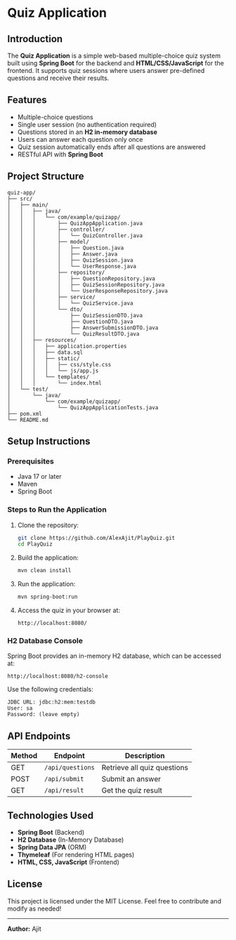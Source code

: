 # Quiz Application

## Introduction
The **Quiz Application** is a simple web-based multiple-choice quiz system built using **Spring Boot** for the backend and **HTML/CSS/JavaScript** for the frontend. It supports quiz sessions where users answer pre-defined questions and receive their results.

## Features
- Multiple-choice questions
- Single user session (no authentication required)
- Questions stored in an **H2 in-memory database**
- Users can answer each question only once
- Quiz session automatically ends after all questions are answered
- RESTful API with **Spring Boot**

## Project Structure
```
quiz-app/
├── src/
│   ├── main/
│   │   ├── java/
│   │   │   └── com/example/quizapp/
│   │   │       ├── QuizAppApplication.java
│   │   │       ├── controller/
│   │   │       │   └── QuizController.java
│   │   │       ├── model/
│   │   │       │   ├── Question.java
│   │   │       │   ├── Answer.java
│   │   │       │   ├── QuizSession.java
│   │   │       │   └── UserResponse.java
│   │   │       ├── repository/
│   │   │       │   ├── QuestionRepository.java
│   │   │       │   ├── QuizSessionRepository.java
│   │   │       │   └── UserResponseRepository.java
│   │   │       ├── service/
│   │   │       │   └── QuizService.java
│   │   │       └── dto/
│   │   │           ├── QuizSessionDTO.java
│   │   │           ├── QuestionDTO.java
│   │   │           ├── AnswerSubmissionDTO.java
│   │   │           └── QuizResultDTO.java
│   │   ├── resources/
│   │   │   ├── application.properties
│   │   │   ├── data.sql
│   │   │   ├── static/
│   │   │   │   ├── css/style.css
│   │   │   │   └── js/app.js
│   │   │   └── templates/
│   │   │       └── index.html
│   └── test/
│       └── java/
│           └── com/example/quizapp/
│               └── QuizAppApplicationTests.java
├── pom.xml
└── README.md
```

## Setup Instructions

### Prerequisites
- Java 17 or later
- Maven
- Spring Boot

### Steps to Run the Application
1. Clone the repository:
   ```sh
   git clone https://github.com/AlexAjit/PlayQuiz.git
   cd PlayQuiz
   ```
2. Build the application:
   ```sh
   mvn clean install
   ```
3. Run the application:
   ```sh
   mvn spring-boot:run
   ```
4. Access the quiz in your browser at:
   ```
   http://localhost:8080/
   ```

### H2 Database Console
Spring Boot provides an in-memory H2 database, which can be accessed at:
```
http://localhost:8080/h2-console
```
Use the following credentials:
```
JDBC URL: jdbc:h2:mem:testdb
User: sa
Password: (leave empty)
```

## API Endpoints
| Method | Endpoint | Description |
|--------|---------|-------------|
| GET | `/api/questions` | Retrieve all quiz questions |
| POST | `/api/submit` | Submit an answer |
| GET | `/api/result` | Get the quiz result |

## Technologies Used
- **Spring Boot** (Backend)
- **H2 Database** (In-Memory Database)
- **Spring Data JPA** (ORM)
- **Thymeleaf** (For rendering HTML pages)
- **HTML, CSS, JavaScript** (Frontend)

## License
This project is licensed under the MIT License. Feel free to contribute and modify as needed!

---
**Author:** Ajit

